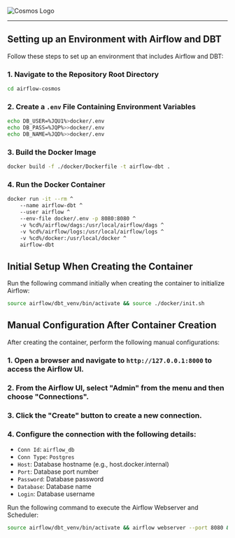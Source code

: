 ![Cosmos Logo](https://raw.githubusercontent.com/astronomer/astronomer-cosmos/main/docs/_static/cosmos-logo.svg)

-------------------

## Setting up an Environment with Airflow and DBT

Follow these steps to set up an environment that includes Airflow and DBT:

### 1. Navigate to the Repository Root Directory

```bash
cd airflow-cosmos
```

### 2. Create a `.env` File Containing Environment Variables

```bash
echo DB_USER=%JQU1%>docker/.env
echo DB_PASS=%JQP%>>docker/.env
echo DB_NAME=%JQD%>>docker/.env
```

### 3. Build the Docker Image

```bash
docker build -f ./docker/Dockerfile -t airflow-dbt .
```

### 4. Run the Docker Container

```bash
docker run -it --rm ^
    --name airflow-dbt ^
    --user airflow ^
    --env-file docker/.env -p 8080:8080 ^
    -v %cd%/airflow/dags:/usr/local/airflow/dags ^
    -v %cd%/airflow/logs:/usr/local/airflow/logs ^
    -v %cd%/docker:/usr/local/docker ^
    airflow-dbt
```

## Initial Setup When Creating the Container

Run the following command initially when creating the container to initialize Airflow:

```bash
source airflow/dbt_venv/bin/activate && source ./docker/init.sh
```

## Manual Configuration After Container Creation

After creating the container, perform the following manual configurations:

### 1. Open a browser and navigate to `http://127.0.0.1:8000` to access the Airflow UI.

### 2. From the Airflow UI, select "Admin" from the menu and then choose "Connections".

### 3. Click the "Create" button to create a new connection.

### 4. Configure the connection with the following details:
   - `Conn Id`: `airflow_db`
   - `Conn Type`: `Postgres`
   - `Host`: Database hostname (e.g., host.docker.internal)
   - `Port`: Database port number
   - `Password`: Database password
   - `Database`: Database name
   - `Login`: Database username

Run the following command to execute the Airflow Webserver and Scheduler:

```bash
source airflow/dbt_venv/bin/activate && airflow webserver --port 8080 & airflow scheduler
```
